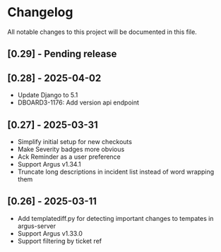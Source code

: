 # Changelog

All notable changes to this project will be documented in this file.
## [0.29] - Pending release

## [0.28] - 2025-04-02
- Update Django to 5.1
- DBOARD3-1176: Add version api endpoint

## [0.27] - 2025-03-31
- Simplify initial setup for new checkouts
- Make Severity badges more obvious
- Ack Reminder as a user preference
- Support Argus v1.34.1
- Truncate long descriptions in incident list instead of word wrapping them

## [0.26] - 2025-03-11
- Add templatediff.py for detecting important changes to tempates in argus-server
- Support Argus v1.33.0
- Support filtering by ticket ref
